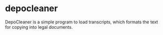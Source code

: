 # depocleaner
DepoCleaner is a simple program to load transcripts, which formats the text for copying into legal documents. 
